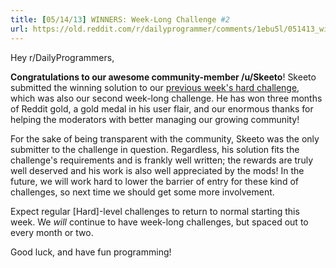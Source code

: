 ```yaml
---
title: [05/14/13] WINNERS: Week-Long Challenge #2
url: https://old.reddit.com/r/dailyprogrammer/comments/1ebu5l/051413_winners_weeklong_challenge_2/
---
```


Hey r/DailyProgrammers,

**Congratulations to our awesome community-member /u/Skeeto**! Skeeto submitted the winning solution to our [previous week's hard challenge](http://www.reddit.com/r/dailyprogrammer/comments/1dk7c7/05213_challenge_121_hard_medal_management/), which was also our second week-long challenge. He has won three months of Reddit gold, a gold medal in his user flair, and our enormous thanks for helping the moderators with better managing our growing community!

For the sake of being transparent with the community, Skeeto was the only submitter to the challenge in question. Regardless, his solution fits the challenge's requirements and is frankly well written; the rewards are truly well deserved and his work is also well appreciated by the mods! In the future, we will work hard to lower the barrier of entry for these kind of challenges, so next time we should get some more involvement.

Expect regular [Hard]-level challenges to return to normal starting this week. We *will* continue to have week-long challenges, but spaced out to every month or two.

Good luck, and have fun programming!